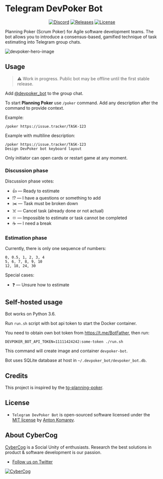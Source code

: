 # Telegram DevPoker Bot

<p align="center">
<a href="https://discord.gg/KcTUWYHMFv"><img src="https://img.shields.io/static/v1?logo=discord&label=&message=Discord&color=36393f&style=flat-square" alt="Discord"></a>
<a href="https://github.com/cybercog/telegram-devpoker-bot/releases"><img src="https://img.shields.io/github/release/cybercog/telegram-devpoker-bot.svg?style=flat-square" alt="Releases"></a>
<a href="https://github.com/cybercog/telegram-devpoker-bot/blob/master/LICENSE"><img src="https://img.shields.io/github/license/cybercog/telegram-devpoker-bot.svg?style=flat-square" alt="License"></a>
</p>

Planning Poker (Scrum Poker) for Agile software development teams.
The bot allows you to introduce a consensus-based, gamified technique of task estimating into Telegram group chats.

![devpoker-hero-image](https://user-images.githubusercontent.com/1849174/184529872-aa0f8235-90d5-4a75-85df-5a63b73dbe02.gif)

## Usage

> ⚠️ Work in progress. Public bot may be offline until the first stable release.

Add [@devpoker_bot](https://t.me/devpoker_bot?startgroup=true) to the group chat.

To start **Planning Poker** use `/poker` command.
Add any description after the command to provide context. 

Example:
```
/poker https://issue.tracker/TASK-123
``` 

Example with multiline description:
```
/poker https://issue.tracker/TASK-123
Design DevPoker bot keyboard layout
```

Only initiator can open cards or restart game at any moment.

### Discussion phase

Discussion phase votes:
* 👍 — Ready to estimate
* ⁉️ — I have a questions or something to add
* ✂️ — Task must be broken down
* ☠️️ — Cancel task (already done or not actual)
* ♾️ — Impossible to estimate or task cannot be completed
* ☕️ — I need a break

### Estimation phase

Currently, there is only one sequence of numbers:
```
0, 0.5, 1, 2, 3, 4
5, 6, 7, 8, 9, 10
12, 18, 24, 30
```

Special cases:
* ❓ — Unsure how to estimate

## Self-hosted usage

Bot works on Python 3.6.

Run `run.sh` script with bot api token to start the Docker container.

You need to obtain own bot token from https://t.me/BotFather, then run:

```shell
DEVPOKER_BOT_API_TOKEN=11111424242:some-token ./run.sh
```

This command will create image and container `devpoker-bot`.

Bot uses SQLite database at host in `~/.devpoker_bot/devpoker_bot.db`.

## Credits

This project is inspired by the [tg-planning-poker](https://github.com/reclosedev/tg-planning-poker).

## License

- `Telegram DevPoker Bot` is open-sourced software licensed under the [MIT license](LICENSE) by [Anton Komarev].

## About CyberCog

[CyberCog] is a Social Unity of enthusiasts.
Research the best solutions in product & software development is our passion.

- [Follow us on Twitter](https://twitter.com/cybercog)

<a href="https://cybercog.su"><img src="https://cloud.githubusercontent.com/assets/1849174/18418932/e9edb390-7860-11e6-8a43-aa3fad524664.png" alt="CyberCog"></a>

[Anton Komarev]: https://komarev.com
[CyberCog]: https://cybercog.su
